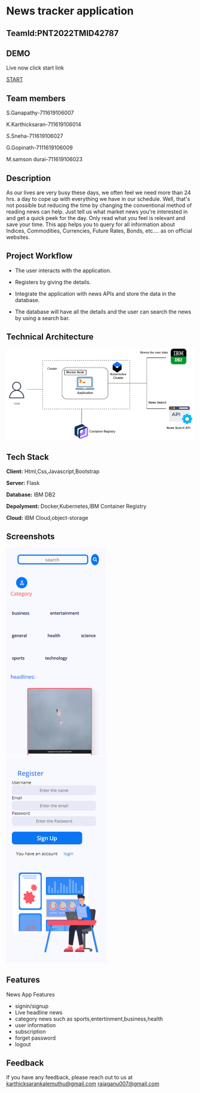 

# News tracker application
## TeamId:PNT2022TMID42787
## DEMO
Live now click start link

[START](http://169.51.200.171:30324/)
## Team members
 S.Ganapathy-711619106007

 K.Karthicksaran-711619106014

 S.Sneha-711619106027

 G.Gopinath-7111619106009

 M.samson durai-711619106023
 ## Description
 As our lives are very busy these days, we often feel we need more than 24 hrs. a day to cope up with everything we have in our schedule. Well, that's not possible but reducing the time by changing the conventional method of reading news can help. Just tell us what market news you're interested in and get a quick peek for the day. Only read what you feel is relevant and save your time. This app helps you to query for all information about Indices, Commodities, Currencies, Future Rates, Bonds, etc.… as on official websites.

## Project Workflow

 - The user interacts with the application.

 - Registers by giving the details.

 - Integrate the application with news APIs and store the data in the database.

 - The database will have all the details and the user can search the news by using a search bar.

## Technical Architecture 

 ![App Screenshot](https://github.com/IBM-EPBL/IBM-Project-15088-1659594117/blob/master/screenshot/arc.png)

  

  

  


## Tech Stack

**Client:** Html,Css,Javascript,Bootstrap

**Server:** Flask

**Database:** IBM DB2

**Depolyment:** Docker,Kubernetes,IBM Container Registry

**Cloud:** IBM Cloud,object-storage

  
## Screenshots

![App Screenshot](https://github.com/IBM-EPBL/IBM-Project-15088-1659594117/blob/master/screenshot/home.png)
![App Screenshot](https://github.com/IBM-EPBL/IBM-Project-15088-1659594117/blob/master/screenshot/signup.png)

  
## Features

 News App Features
- signin/signup
- Live headline news
- category news such as sports,entertinment,business,health
- user information
- subscription
- forget password 
- logout

  
## Feedback

If you have any feedback, please reach out to us at karthicksarankalemuthu@gmail.com
rajaganu007@gmail.com

  